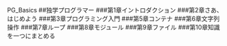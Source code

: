 PG_Basics
##独学プログラマー
###第1章イントロダクション
###第2章さあ、はじめよう
###第3章プログラミング入門
###第5章コンテナ
###第6章文字列操作
###第7章ループ
###第8章モジュール
###第9章ファイル
###第10章知識を一つにまとめる
